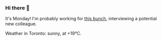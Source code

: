 ### Hi there :wave:

It's Monday! I'm probably working for [this bunch](https://github.com/kohofinancial), interviewing a potential new colleague.

Weather in Toronto: sunny, at +19°C.
